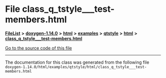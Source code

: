 

# File class\_q\_tstyle\_\_\_test-members.html



[**FileList**](files.md) **>** [**doxygen-1.14.0**](dir_9d5bad020669189c90cda983471be5d0.md) **>** [**html**](dir_05d1fd8a7cdd04f638f8b23196de02e2.md) **>** [**examples**](dir_aa52e73a32d193037813a53dcfe817b6.md) **>** [**qtstyle**](dir_420e11ec66ef370914b2011871dfdbfb.md) **>** [**html**](dir_e7f1083f405bcedc183bd34d48b485bd.md) **>** [**class\_q\_tstyle\_\_\_test-members.html**](class__q__tstyle______test-members_8html.md)

[Go to the source code of this file](class__q__tstyle______test-members_8html_source.md)





































































------------------------------
The documentation for this class was generated from the following file `doxygen-1.14.0/html/examples/qtstyle/html/class_q_tstyle___test-members.html`

